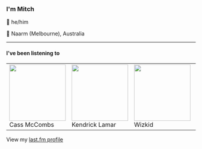 <article><h3>I&#x27;m Mitch</h3><section><p>👨 he/him</p><p>📍 Naarm (Melbourne), Australia</p></section><hr/><section><h4>I&#x27;ve been listening to</h4><table><tbody><td><img src="https://lastfm.freetls.fastly.net/i/u/174s/b78090cb9f4aa7b1e54ffd71c65baabf.png" height="150px" alt="" role="presentation"/><br/>Cass McCombs</td><td><img src="https://lastfm.freetls.fastly.net/i/u/174s/8a59ed3a9c71cb5113325e2026889e4a.png" height="150px" alt="" role="presentation"/><br/>Kendrick Lamar</td><td><img src="https://lastfm.freetls.fastly.net/i/u/174s/69ff4d355f8e5f20af880088375f7908.png" height="150px" alt="" role="presentation"/><br/>Wizkid</td><td><img src="https://lastfm.freetls.fastly.net/i/u/174s/45fc50722e8e41c3bfa0c5b95c5d795a.png" height="150px" alt="" role="presentation"/><br/>Bibio</td><td><img src="https://lastfm.freetls.fastly.net/i/u/174s/650b9600b10b93394ddf84d1a17540d2.png" height="150px" alt="" role="presentation"/><br/>First Aid Kit</td></tbody></table><span>View my <a href="https://www.last.fm/user/my-slab">last.fm profile</a></span></section></article>